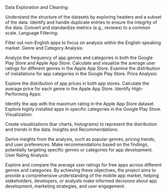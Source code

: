 
Data Exploration and Cleaning:

Understand the structure of the datasets by exploring headers and a subset of the data.
Identify and handle duplicate entries to ensure the integrity of the data.
Convert and standardize metrics (e.g., reviews) to a common scale.
Language Filtering:

Filter out non-English apps to focus on analysis within the English-speaking market.
Genre and Category Analysis:

Analyze the frequency of app genres and categories in both the Google Play Store and Apple App Store.
Calculate and visualize the average user ratings for different genres in the Apple App Store.
Examine the distribution of installations for app categories in the Google Play Store.
Price Analysis:

Explore the distribution of app prices in both app stores.
Calculate the average price for each genre in the Apple App Store.
Identify High-Performing Apps:

Identify the app with the maximum rating in the Apple App Store dataset.
Explore highly installed apps in specific categories in the Google Play Store.
Visualization:

Create visualizations (bar charts, histograms) to represent the distribution and trends in the data.
Insights and Recommendations:

Derive insights from the analysis, such as popular genres, pricing trends, and user preferences.
Make recommendations based on the findings, potentially targeting specific genres or categories for app development.
User Rating Analysis:

Explore and compare the average user ratings for free apps across different genres and categories.
By achieving these objectives, the project aims to provide a comprehensive understanding of the mobile app market, helping stakeholders, developers, or analysts make informed decisions about app development, marketing strategies, and user engagement.
